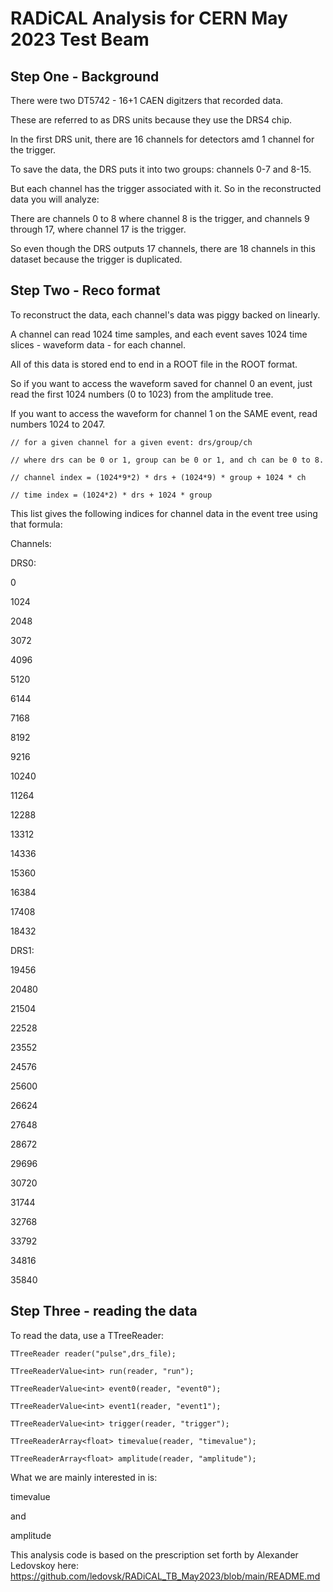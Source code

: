 # RADiCAL Analysis for CERN May 2023 Test Beam

## Step One - Background

There were two DT5742 - 16+1 CAEN digitzers that recorded data.

These are referred to as DRS units because they use the DRS4 chip.

In the first DRS unit, there are 16 channels for detectors amd 1 channel for the trigger.

To save the data, the DRS puts it into two groups: channels 0-7 and 8-15.

But each channel has the trigger associated with it.  So in the reconstructed data you will analyze:

There are channels 0 to 8 where channel 8 is the trigger, and channels 9 through 17, where channel 17 is the trigger.

So even though the DRS outputs 17 channels, there are 18 channels in this dataset because the trigger is duplicated.

## Step Two - Reco format

To reconstruct the data, each channel's data was piggy backed on linearly.

A channel can read 1024 time samples, and each event saves 1024 time slices - waveform data - for each channel.

All of this data is stored end to end in a ROOT file in the ROOT format.

So if you want to access the waveform saved for channel 0 an event, just read the first 1024 numbers (0 to 1023) from the amplitude tree. 

If you want to access the waveform for channel 1 on the SAME event, read numbers 1024 to 2047.

    // for a given channel for a given event: drs/group/ch

    // where drs can be 0 or 1, group can be 0 or 1, and ch can be 0 to 8.

    // channel index = (1024*9*2) * drs + (1024*9) * group + 1024 * ch

    // time index = (1024*2) * drs + 1024 * group

This list gives the following indices for channel data in the event tree using that formula:

Channels:

DRS0:

0

1024

2048

3072

4096

5120

6144

7168

8192

9216

10240

11264

12288

13312

14336

15360

16384

17408

18432



DRS1:



19456

20480

21504

22528

23552

24576

25600

26624

27648

28672

29696

30720

31744

32768

33792

34816

35840

## Step Three - reading the data

To read the data, use a TTreeReader:

    TTreeReader reader("pulse",drs_file);

    TTreeReaderValue<int> run(reader, "run");

    TTreeReaderValue<int> event0(reader, "event0");

    TTreeReaderValue<int> event1(reader, "event1");

    TTreeReaderValue<int> trigger(reader, "trigger");

    TTreeReaderArray<float> timevalue(reader, "timevalue");

    TTreeReaderArray<float> amplitude(reader, "amplitude");

What we are mainly interested in is:

timevalue

and

amplitude


This analysis code is based on the prescription set forth by Alexander Ledovskoy here: https://github.com/ledovsk/RADiCAL_TB_May2023/blob/main/README.md
